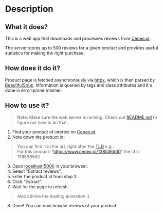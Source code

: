 # Description

## What it does?

This is a web app that downloads and processes reviews from [Ceneo.pl](https://ceneo.pl).

The server stores up to 500 reviews for a given product and provides useful statistics for making the right purchase.

## How does it do it?

Product page is fetched asynchronously via [httpx](https://www.python-httpx.org/), which is then parsed by [BeautifulSoup](https://pypi.org/project/beautifulsoup4/). Information is queried by tags and class attributes and it's done in error-prone manner.

## How to use it?

> Note: Make sure the web server is running. Check out [README.md](README.md) to figure out how to do that.

1. Find your product of interest on [Ceneo.pl](https://ceneo.pl).
2. Note down the product id:
> You can find it in the url, right after the [TLD](https://en.wikipedia.org/wiki/Top-level_domain) e.g.:  
> For this product: "https://www.ceneo.pl/138536500" the id is 138536500

3. Open [localhost:5000](http://localhost:5000) in your browser.
4. Select "Extract reviews".
5. Enter the product id from step 2.
6. Click "Extract".
7. Wait for the page to refresh.
> Also admire the loading animation :)
8. Done! You can now browse reviews of your product.